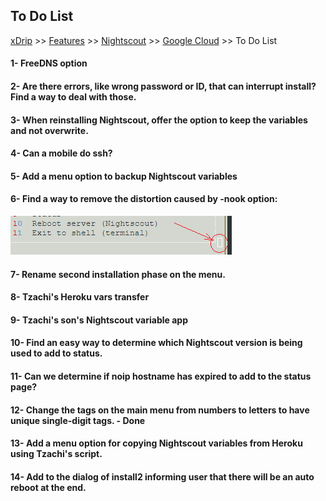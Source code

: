 ## To Do List
[xDrip](../../README.md) >> [Features](../Features_page.md) >> [Nightscout](../Nightscout_page.md) >> [Google Cloud](./GoogleCloud.md) >> To Do List
  
#### 1- FreeDNS option  
#### 2- Are there errors, like wrong password or ID, that can interrupt install?  Find a way to deal with those.  
#### 3- When reinstalling Nightscout, offer the option to keep the variables and not overwrite.  
#### 4- Can a mobile do ssh?  
#### 5- Add a menu option to backup Nightscout variables  
#### 6- Find a way to remove the distortion caused by -nook option: 
![](./images/Dist1.png)  
#### 7- Rename second installation phase on the menu.  
#### 8- Tzachi's Heroku vars transfer  
#### 9- Tzachi's son's Nightscout variable app  
#### 10- Find an easy way to determine which Nightscout version is being used to add to status.  
#### 11- Can we determine if noip hostname has expired to add to the status page?  
#### 12- Change the tags on the main menu from numbers to letters to have unique single-digit tags. - Done  
#### 13- Add a menu option for copying Nightscout variables from Heroku using Tzachi's script.  
#### 14- Add to the dialog of install2 informing user that there will be an auto reboot at the end.  
  
